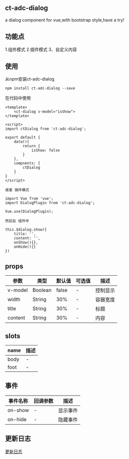 ## ct-adc-dialog

a dialog component for vue,with bootstrap style,have a try!

## 功能点

1.组件模式
2.插件模式
3、自定义内容

## 使用

从npm安装ct-adc-dialog

```
npm install ct-adc-dialog --save
```
在代码中使用

```
<template>
    <ct-dialog v-model="isShow">
</template>

<script>
import ctDialog from 'ct-adc-dialog';

export default {
    data(){
        return {
            isShow: false
        }
    },
    compnents: {
        ctDialog
    }
}
</script>

或者 插件模式

import Vue from 'vue';
import DialogPlugin from 'ct-adc-dialog';

Vue.use(DialogPlugin);

然后在 组件中

this.$dialog.show({
    title: '',
    content: '',
    onShow(){},
    onHide(){}
})

```

## props

参数 |  类型 | 默认值 | 可选值 | 描述 |
--- |  --- | --- | ---- | ---
v-model |  Boolean | false | - | 控制显示 |
width |  String | 30% | - | 容器宽度 |
title |  String | 30% | - | 标题 |
content |  String | 30% | - | 内容 |

## slots

name |   描述
--- |  --- 
body |  -
foot |  -

## 事件

事件名称 |  回调参数 | 描述
--- |  --- | --- 
on-show | - | 显示事件
on-hide | - | 隐藏事件

## 更新日志

[更新日志]({CHANGELOG.md的线上地址})


